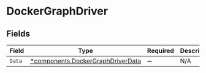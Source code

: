 # DockerGraphDriver


## Fields

| Field                                                                                 | Type                                                                                  | Required                                                                              | Description                                                                           |
| ------------------------------------------------------------------------------------- | ------------------------------------------------------------------------------------- | ------------------------------------------------------------------------------------- | ------------------------------------------------------------------------------------- |
| `Data`                                                                                | [*components.DockerGraphDriverData](../../models/components/dockergraphdriverdata.md) | :heavy_minus_sign:                                                                    | N/A                                                                                   |